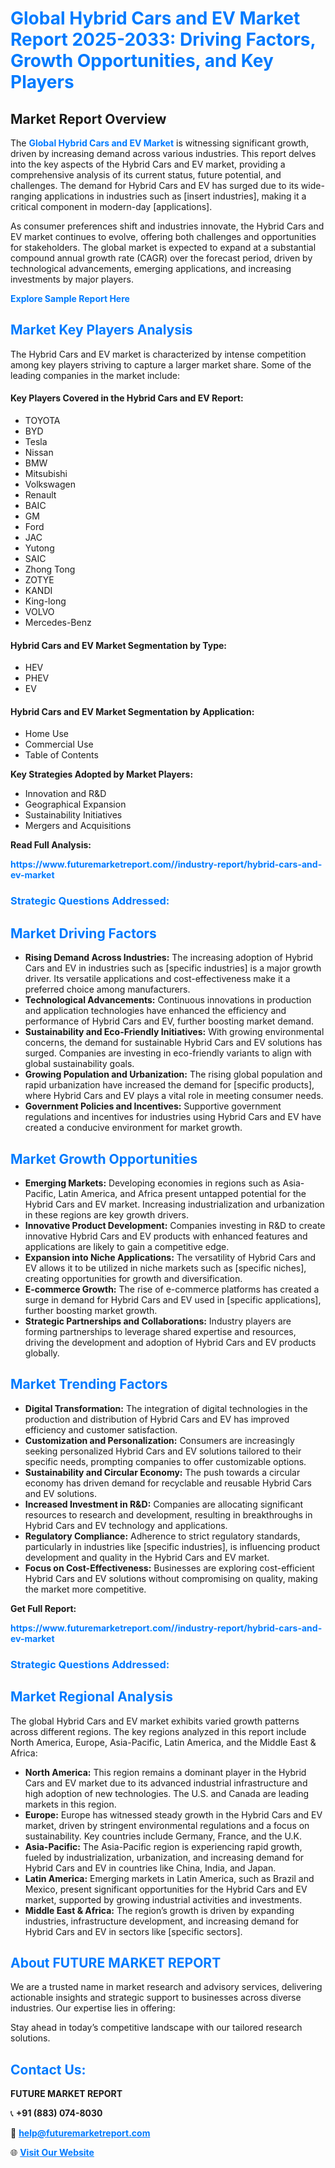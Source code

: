 <h1 style="color: #007BFF;">Global Hybrid Cars and EV Market Report 2025-2033: Driving Factors, Growth Opportunities, and Key Players</h1>

<section id="overview">
<h2>Market Report Overview</h2>
<p>The <a href="https://www.futuremarketreport.com//industry-report/hybrid-cars-and-ev-market" style="color: #007BFF; text-decoration: none;"><strong>Global Hybrid Cars and EV Market</strong></a> is witnessing significant growth, driven by increasing demand across various industries. This report delves into the key aspects of the Hybrid Cars and EV market, providing a comprehensive analysis of its current status, future potential, and challenges. The demand for Hybrid Cars and EV has surged due to its wide-ranging applications in industries such as [insert industries], making it a critical component in modern-day [applications].</p>
<p>As consumer preferences shift and industries innovate, the Hybrid Cars and EV market continues to evolve, offering both challenges and opportunities for stakeholders. The global market is expected to expand at a substantial compound annual growth rate (CAGR) over the forecast period, driven by technological advancements, emerging applications, and increasing investments by major players.</p>
</section>

<section id="overview">
<p><a href="https://www.futuremarketreport.com//request-sample/reportId=85756" style="color: #007BFF; text-decoration: none;"><strong>Explore Sample Report Here</strong></a></p>
</section>

<section id="key-players">
<h2 style="color: #007BFF;">Market Key Players Analysis</h2>
<p>The Hybrid Cars and EV market is characterized by intense competition among key players striving to capture a larger market share. Some of the leading companies in the market include:</p>
<h4>Key Players Covered in the Hybrid Cars and EV Report:</h4>
<ul><li>TOYOTA</li><li>BYD</li><li>Tesla</li><li>Nissan</li><li>BMW</li><li>Mitsubishi</li><li>Volkswagen</li><li>Renault</li><li>BAIC</li><li>GM</li><li>Ford</li><li>JAC</li><li>Yutong</li><li>SAIC</li><li>Zhong Tong</li><li>ZOTYE</li><li>KANDI</li><li>King-long</li><li>VOLVO</li><li>Mercedes-Benz</li></ul>
<h4>Hybrid Cars and EV Market Segmentation by Type:</h4>
<ul><li>HEV</li><li>PHEV</li><li>EV</li></ul>

<h4>Hybrid Cars and EV Market Segmentation by Application:</h4>
<ul><li>Home Use</li><li>Commercial Use</li><li>Table of Contents</li></ul>
<p><strong>Key Strategies Adopted by Market Players:</strong></p>
<ul>
<li>Innovation and R&D</li>
<li>Geographical Expansion</li>
<li>Sustainability Initiatives</li>
<li>Mergers and Acquisitions</li>
</ul>
</section>

<section>
<p><strong>Read Full Analysis: </strong></p><a href="https://www.futuremarketreport.com//industry-report/hybrid-cars-and-ev-market" style="color: #007BFF; text-decoration: none;"><strong>https://www.futuremarketreport.com//industry-report/hybrid-cars-and-ev-market</strong></a>
<h3 style="color: #007BFF;">Strategic Questions Addressed:</h3>
</section>

<section id="driving-factors">
<h2 style="color: #007BFF;">Market Driving Factors</h2>
<ul>
<li><strong>Rising Demand Across Industries:</strong> The increasing adoption of Hybrid Cars and EV in industries such as [specific industries] is a major growth driver. Its versatile applications and cost-effectiveness make it a preferred choice among manufacturers.</li>
<li><strong>Technological Advancements:</strong> Continuous innovations in production and application technologies have enhanced the efficiency and performance of Hybrid Cars and EV, further boosting market demand.</li>
<li><strong>Sustainability and Eco-Friendly Initiatives:</strong> With growing environmental concerns, the demand for sustainable Hybrid Cars and EV solutions has surged. Companies are investing in eco-friendly variants to align with global sustainability goals.</li>
<li><strong>Growing Population and Urbanization:</strong> The rising global population and rapid urbanization have increased the demand for [specific products], where Hybrid Cars and EV plays a vital role in meeting consumer needs.</li>
<li><strong>Government Policies and Incentives:</strong> Supportive government regulations and incentives for industries using Hybrid Cars and EV have created a conducive environment for market growth.</li>
</ul>
</section>

<section id="growth-opportunities">
<h2 style="color: #007BFF;">Market Growth Opportunities</h2>
<ul>
<li><strong>Emerging Markets:</strong> Developing economies in regions such as Asia-Pacific, Latin America, and Africa present untapped potential for the Hybrid Cars and EV market. Increasing industrialization and urbanization in these regions are key growth drivers.</li>
<li><strong>Innovative Product Development:</strong> Companies investing in R&D to create innovative Hybrid Cars and EV products with enhanced features and applications are likely to gain a competitive edge.</li>
<li><strong>Expansion into Niche Applications:</strong> The versatility of Hybrid Cars and EV allows it to be utilized in niche markets such as [specific niches], creating opportunities for growth and diversification.</li>
<li><strong>E-commerce Growth:</strong> The rise of e-commerce platforms has created a surge in demand for Hybrid Cars and EV used in [specific applications], further boosting market growth.</li>
<li><strong>Strategic Partnerships and Collaborations:</strong> Industry players are forming partnerships to leverage shared expertise and resources, driving the development and adoption of Hybrid Cars and EV products globally.</li>
</ul>
</section>

<section id="trending-factors">
<h2 style="color: #007BFF;">Market Trending Factors</h2>
<ul>
<li><strong>Digital Transformation:</strong> The integration of digital technologies in the production and distribution of Hybrid Cars and EV has improved efficiency and customer satisfaction.</li>
<li><strong>Customization and Personalization:</strong> Consumers are increasingly seeking personalized Hybrid Cars and EV solutions tailored to their specific needs, prompting companies to offer customizable options.</li>
<li><strong>Sustainability and Circular Economy:</strong> The push towards a circular economy has driven demand for recyclable and reusable Hybrid Cars and EV solutions.</li>
<li><strong>Increased Investment in R&D:</strong> Companies are allocating significant resources to research and development, resulting in breakthroughs in Hybrid Cars and EV technology and applications.</li>
<li><strong>Regulatory Compliance:</strong> Adherence to strict regulatory standards, particularly in industries like [specific industries], is influencing product development and quality in the Hybrid Cars and EV market.</li>
<li><strong>Focus on Cost-Effectiveness:</strong> Businesses are exploring cost-efficient Hybrid Cars and EV solutions without compromising on quality, making the market more competitive.</li>
</ul>
</section>

<section>
<p><strong>Get Full Report: </strong></p><a href="https://www.futuremarketreport.com//industry-report/hybrid-cars-and-ev-market" style="color: #007BFF; text-decoration: none;"><strong>https://www.futuremarketreport.com//industry-report/hybrid-cars-and-ev-market</strong></a>
<h3 style="color: #007BFF;">Strategic Questions Addressed:</h3>
</section>


<section id="regional-analysis">
<h2 style="color: #007BFF;">Market Regional Analysis</h2>
<p>The global Hybrid Cars and EV market exhibits varied growth patterns across different regions. The key regions analyzed in this report include North America, Europe, Asia-Pacific, Latin America, and the Middle East & Africa:</p>
<ul>
<li><strong>North America:</strong> This region remains a dominant player in the Hybrid Cars and EV market due to its advanced industrial infrastructure and high adoption of new technologies. The U.S. and Canada are leading markets in this region.</li>
<li><strong>Europe:</strong> Europe has witnessed steady growth in the Hybrid Cars and EV market, driven by stringent environmental regulations and a focus on sustainability. Key countries include Germany, France, and the U.K.</li>
<li><strong>Asia-Pacific:</strong> The Asia-Pacific region is experiencing rapid growth, fueled by industrialization, urbanization, and increasing demand for Hybrid Cars and EV in countries like China, India, and Japan.</li>
<li><strong>Latin America:</strong> Emerging markets in Latin America, such as Brazil and Mexico, present significant opportunities for the Hybrid Cars and EV market, supported by growing industrial activities and investments.</li>
<li><strong>Middle East & Africa:</strong> The region’s growth is driven by expanding industries, infrastructure development, and increasing demand for Hybrid Cars and EV in sectors like [specific sectors].</li>
</ul>
</section>

<footer>
<h2 style="color: #007BFF;">About FUTURE MARKET REPORT</h2>
<p>We are a trusted name in market research and advisory services, delivering actionable insights and strategic support to businesses across diverse industries. Our expertise lies in offering:</p>

<p>Stay ahead in today’s competitive landscape with our tailored research solutions.</p>

<h2 style="color: #007BFF;">Contact Us:</h2>
<p><strong>FUTURE MARKET REPORT</strong></p>
<p>📞 <strong>+91 (883) 074-8030</strong></p>
<p>📧 <strong><a href="mailto:help@futuremarketreport.com" style="color: #007BFF;">help@futuremarketreport.com</a></strong></p>
<p>🌐 <strong><a href="https://www.futuremarketreport.com/" style="color: #007BFF;">Visit Our Website</a></strong></p>
</footer>